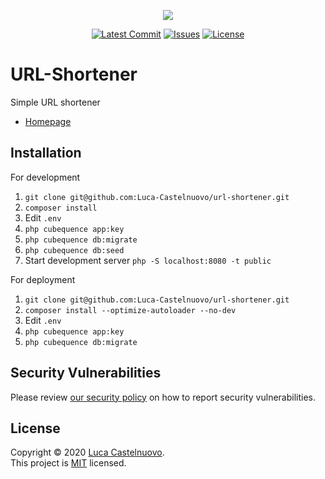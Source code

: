 <p align="center"><a href="https://github.com/Luca-Castelnuovo/URL-Shortener"><img src="https://rawcdn.githack.com/Luca-Castelnuovo/URL-Shortener/3406696e4b53c5b9085e6c1042c79a3117627ed2/public/assets/images/banner.png"></a></p>

<p align="center">
<a href="https://github.com/Luca-Castelnuovo/URL-Shortener/commits/master"><img src="https://img.shields.io/github/last-commit/Luca-Castelnuovo/URL-Shortener" alt="Latest Commit"></a>
<a href="https://github.com/Luca-Castelnuovo/URL-Shortener/issues"><img src="https://img.shields.io/github/issues/Luca-Castelnuovo/URL-Shortener" alt="Issues"></a>
<a href="LICENSE.md"><img src="https://img.shields.io/github/license/Luca-Castelnuovo/URL-Shortener" alt="License"></a>
</p>

# URL-Shortener

Simple URL shortener

- [Homepage](https://castelnuovo.xyz)

## Installation

For development

1. `git clone git@github.com:Luca-Castelnuovo/url-shortener.git`
2. `composer install`
3. Edit `.env`
4. `php cubequence app:key`
5. `php cubequence db:migrate`
6. `php cubequence db:seed`
7. Start development server `php -S localhost:8080 -t public`

For deployment

1. `git clone git@github.com:Luca-Castelnuovo/url-shortener.git`
2. `composer install --optimize-autoloader --no-dev`
3. Edit `.env`
4. `php cubequence app:key`
5. `php cubequence db:migrate`

## Security Vulnerabilities

Please review [our security policy](https://github.com/Luca-Castelnuovo/url-shortener/security/policy) on how to report security vulnerabilities.

## License

Copyright © 2020 [Luca Castelnuovo](https://github.com/Luca-Castelnuovo). <br />
This project is [MIT](LICENSE.md) licensed.
